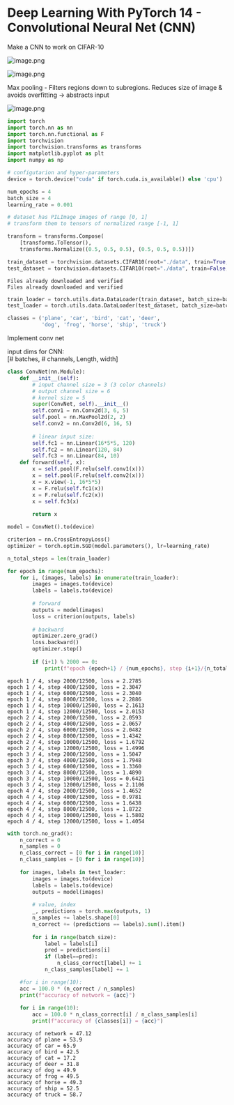 # Deep Learning With PyTorch 14 - Convolutional Neural Net (CNN)

Make a CNN to work on CIFAR-10

![image.png](attachment:image.png)

![image.png](attachment:image.png)

Max pooling - Filters regions down to subregions. Reduces size of image & avoids overfitting -> abstracts input

![image.png](attachment:image.png)


```python
import torch
import torch.nn as nn
import torch.nn.functional as F
import torchvision
import torchvision.transforms as transforms
import matplotlib.pyplot as plt
import numpy as np
```


```python
# configutarion and hyper-parameters
device = torch.device("cuda" if torch.cuda.is_available() else 'cpu')

num_epochs = 4
batch_size = 4
learning_rate = 0.001
```


```python
# dataset has PILImage images of range [0, 1]
# transform them to tensors of normalized range [-1, 1]

transform = transforms.Compose(
    [transforms.ToTensor(),
    transforms.Normalize((0.5, 0.5, 0.5), (0.5, 0.5, 0.5))])

train_dataset = torchvision.datasets.CIFAR10(root="./data", train=True, download=True, transform=transform)
test_dataset = torchvision.datasets.CIFAR10(root="./data", train=False, download=True, transform=transform)
```

    Files already downloaded and verified
    Files already downloaded and verified



```python
train_loader = torch.utils.data.DataLoader(train_dataset, batch_size=batch_size, shuffle=True)
test_loader = torch.utils.data.DataLoader(test_dataset, batch_size=batch_size, shuffle=False)

classes = ('plane', 'car', 'bird', 'cat', 'deer',
           'dog', 'frog', 'horse', 'ship', 'truck')
```

Implement conv net

input dims for CNN: <br>
[# batches, # channels, Length, width]



```python
class ConvNet(nn.Module):
    def __init__(self):
        # input channel size = 3 (3 color channels)
        # output channel size = 6
        # kernel size = 5
        super(ConvNet, self).__init__()
        self.conv1 = nn.Conv2d(3, 6, 5)
        self.pool = nn.MaxPool2d(2, 2)
        self.conv2 = nn.Conv2d(6, 16, 5)
        
        # linear input size: 
        self.fc1 = nn.Linear(16*5*5, 120)
        self.fc2 = nn.Linear(120, 84)
        self.fc3 = nn.Linear(84, 10)
    def forward(self, x):
        x = self.pool(F.relu(self.conv1(x)))
        x = self.pool(F.relu(self.conv2(x)))
        x = x.view(-1, 16*5*5)
        x = F.relu(self.fc1(x))
        x = F.relu(self.fc2(x))
        x = self.fc3(x)
        
        return x
```


```python
model = ConvNet().to(device)

criterion = nn.CrossEntropyLoss()
optimizer = torch.optim.SGD(model.parameters(), lr=learning_rate)

n_total_steps = len(train_loader)

for epoch in range(num_epochs):
    for i, (images, labels) in enumerate(train_loader):
        images = images.to(device)
        labels = labels.to(device)
        
        # forward
        outputs = model(images)
        loss = criterion(outputs, labels)
        
        # backward
        optimizer.zero_grad()
        loss.backward()
        optimizer.step()
        
        if (i+1) % 2000 == 0:
            print(f"epoch {epoch+1} / {num_epochs}, step {i+1}/{n_total_steps}, loss = {loss.item():.4f}")
```

    epoch 1 / 4, step 2000/12500, loss = 2.2785
    epoch 1 / 4, step 4000/12500, loss = 2.3047
    epoch 1 / 4, step 6000/12500, loss = 2.3040
    epoch 1 / 4, step 8000/12500, loss = 2.2886
    epoch 1 / 4, step 10000/12500, loss = 2.1613
    epoch 1 / 4, step 12000/12500, loss = 2.0153
    epoch 2 / 4, step 2000/12500, loss = 2.0593
    epoch 2 / 4, step 4000/12500, loss = 2.0657
    epoch 2 / 4, step 6000/12500, loss = 2.0482
    epoch 2 / 4, step 8000/12500, loss = 1.4342
    epoch 2 / 4, step 10000/12500, loss = 1.6792
    epoch 2 / 4, step 12000/12500, loss = 1.4996
    epoch 3 / 4, step 2000/12500, loss = 1.5047
    epoch 3 / 4, step 4000/12500, loss = 1.7948
    epoch 3 / 4, step 6000/12500, loss = 1.3360
    epoch 3 / 4, step 8000/12500, loss = 1.4890
    epoch 3 / 4, step 10000/12500, loss = 0.6421
    epoch 3 / 4, step 12000/12500, loss = 2.1106
    epoch 4 / 4, step 2000/12500, loss = 1.4652
    epoch 4 / 4, step 4000/12500, loss = 0.9781
    epoch 4 / 4, step 6000/12500, loss = 1.6438
    epoch 4 / 4, step 8000/12500, loss = 1.8722
    epoch 4 / 4, step 10000/12500, loss = 1.5802
    epoch 4 / 4, step 12000/12500, loss = 1.4054



```python
with torch.no_grad():
    n_correct = 0
    n_samples = 0
    n_class_correct = [0 for i in range(10)]
    n_class_samples = [0 for i in range(10)]
    
    for images, labels in test_loader:
        images = images.to(device)
        labels = labels.to(device)
        outputs = model(images)
        
        # value, index
        _, predictions = torch.max(outputs, 1)
        n_samples += labels.shape[0]
        n_correct += (predictions == labels).sum().item()
        
        for i in range(batch_size):
            label = labels[i]
            pred = predictions[i]
            if (label==pred):
                n_class_correct[label] += 1
            n_class_samples[label] += 1

    #for i in range(10):
    acc = 100.0 * (n_correct / n_samples)
    print(f"accuracy of network = {acc}")
    
    for i in range(10):
        acc = 100.0 * n_class_correct[i] / n_class_samples[i]
        print(f"accuracy of {classes[i]} = {acc}")
```

    accuracy of network = 47.12
    accuracy of plane = 53.9
    accuracy of car = 65.9
    accuracy of bird = 42.5
    accuracy of cat = 17.2
    accuracy of deer = 31.8
    accuracy of dog = 49.9
    accuracy of frog = 49.5
    accuracy of horse = 49.3
    accuracy of ship = 52.5
    accuracy of truck = 58.7

